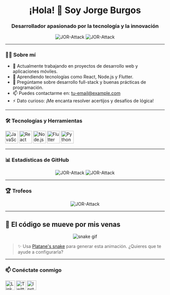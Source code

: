<h1 align="center">¡Hola! 👋 Soy Jorge Burgos</h1>
<h3 align="center">Desarrollador apasionado por la tecnología y la innovación</h3>

<p align="center">
  <img src="https://komarev.com/ghpvc/?username=JOR-Attack&label=Profile%20views&color=0e75b6&style=flat" alt="JOR-Attack" />
  <img src="https://img.shields.io/github/followers/JOR-Attack?label=Followers&style=social" alt="JOR-Attack" />
</p>

---

### 🧑‍💻 Sobre mí

- 🔭 Actualmente trabajando en proyectos de desarrollo web y aplicaciones móviles.
- 🌱 Aprendiendo tecnologías como React, Node.js y Flutter.
- 💬 Pregúntame sobre desarrollo full-stack y buenas prácticas de programación.
- 📫 Puedes contactarme en: tu-email@example.com
- ⚡ Dato curioso: ¡Me encanta resolver acertijos y desafíos de lógica!

---

### 🛠️ Tecnologías y Herramientas

<p align="left">
  <img src="https://cdn.jsdelivr.net/gh/devicons/devicon/icons/javascript/javascript-original.svg" alt="JavaScript" width="40" height="40"/>
  <img src="https://cdn.jsdelivr.net/gh/devicons/devicon/icons/react/react-original.svg" alt="React" width="40" height="40"/>
  <img src="https://cdn.jsdelivr.net/gh/devicons/devicon/icons/nodejs/nodejs-original.svg" alt="Node.js" width="40" height="40"/>
  <img src="https://cdn.jsdelivr.net/gh/devicons/devicon/icons/flutter/flutter-original.svg" alt="Flutter" width="40" height="40"/>
  <img src="https://cdn.jsdelivr.net/gh/devicons/devicon/icons/python/python-original.svg" alt="Python" width="40" height="40"/>
</p>

---

### 📊 Estadísticas de GitHub

<p align="center">
  <img src="https://github-readme-stats.vercel.app/api?username=JOR-Attack&show_icons=true&locale=es" alt="JOR-Attack" />
  <img src="https://github-readme-streak-stats.herokuapp.com/?user=JOR-Attack&" alt="JOR-Attack" />
</p>

---

### 🏆 Trofeos

<p align="center">
  <img src="https://github-profile-trophy.vercel.app/?username=JOR-Attack&theme=radical" alt="JOR-Attack" />
</p>

---

## 🐍 El código se mueve por mis venas

<p align="center">
  <img src="https://github.com/tu-usuario/tu-usuario/raw/output/github-contribution-grid-snake.svg" alt="snake gif" />
</p>

> ✨ Usa [Platane's snake](https://github.com/Platane/snk) para generar esta animación. ¿Quieres que te ayude a configurarla?

---


### 📫 Conéctate conmigo

<p align="left">
  <a href="https://linkedin.com/in/tu-usuario" target="blank"><img align="center" src="https://cdn.jsdelivr.net/gh/devicons/devicon/icons/linkedin/linkedin-original.svg" alt="LinkedIn" height="30" width="30" /></a>
  <a href="https://twitter.com/tu-usuario" target="blank"><img align="center" src="https://cdn.jsdelivr.net/gh/devicons/devicon/icons/twitter/twitter-original.svg" alt="Twitter" height="30" width="30" /></a>
  <a href="https://instagram.com/tu-usuario" target="blank"><img align="center" src="https://cdn.jsdelivr.net/gh/devicons/devicon/icons/instagram/instagram-original.svg" alt="Instagram" height="30" width="30" /></a>
</p>
